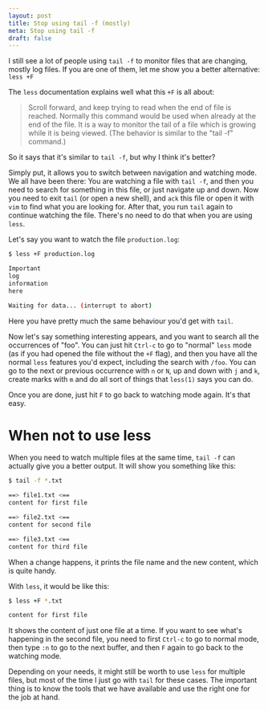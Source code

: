 ```yaml
---
layout: post
title: Stop using tail -f (mostly)
meta: Stop using tail -f
draft: false
---
```


I still see a lot of people using `tail -f` to monitor files that are changing, mostly log files. If you are one of them, let me show you a better alternative: `less +F`

The `less` documentation explains well what this `+F` is all about: 
> Scroll  forward,  and keep trying to read when the end of file is reached.  Normally this command would be used when already at the end of the file.  It is a way to monitor the tail of a file which is
> growing while it is being viewed.  (The behavior is similar to the "tail -f" command.)

So it says that it's similar to `tail -f`, but why I think it's better?

Simply put, it allows you to switch between navigation and watching mode. We all have been there: You are watching a file with `tail -f`, and then you need to search for something in this file, or just navigate up and down.
Now you need to exit `tail` (or open a new shell), and `ack` this file or open it with `vim` to find what you are looking for. After that, you run `tail` again to continue watching the file. There's no need to do that when
you are using `less`.

Let's say you want to watch the file `production.log`:

```bash
$ less +F production.log

Important
log
information
here

Waiting for data... (interrupt to abort)
```

Here you have pretty much the same behaviour you'd get with `tail`.  

Now let's say something interesting appears, and you want to search all the occurrences of "foo". You can just hit `Ctrl-c` to go to "normal" `less` 
mode (as if you had opened the file without the `+F` flag), and then you have all the normal `less` features you'd expect, including the search with `/foo`. You can go to the next or previous occurrence with `n` or `N`,
up and down with `j` and `k`, create marks with `m` and do all sort of things that `less(1)` says you can do.

Once you are done, just hit `F` to go back to watching mode again. It's that easy.


# When not to use less

When you need to watch multiple files at the same time, `tail -f` can actually give you a better output. It will show you something like this:

```bash
$ tail -f *.txt

==> file1.txt <==
content for first file

==> file2.txt <==
content for second file

==> file3.txt <==
content for third file
```

When a change happens, it prints the file name and the new content, which is quite handy.

With `less`, it would be like this:

```bash
$ less +F *.txt

content for first file
```

It shows the content of just one file at a time. If you want to see what's happening in the second file, you need to first `Ctrl-c` to go to normal mode, then type `:n` to go to the next buffer, and then `F` again to go back to the watching mode.

Depending on your needs, it might still be worth to use `less` for multiple files, but most of the time I just go with `tail` for these cases. The important thing is to know the tools that we have available and use the right one 
for the job at hand.
